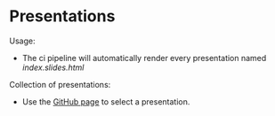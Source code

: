 # Presentations

Usage:
* The ci pipeline will automatically render every presentation named *index.slides.html*

Collection of presentations:
* Use the [GitHub page](https://freva-clint.github.io/Talks/)
to select a presentation.
